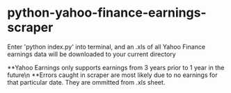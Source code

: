 # python-yahoo-finance-earnings-scraper

Enter 'python index.py' into terminal, and an .xls of all Yahoo Finance earnings data will be downloaded to your current directory

**Yahoo Earnings only supports earnings from 3 years prior to 1 year in the future\n
**Errors caught in scraper are most likely due to no earnings for that particular date.  They are ommitted from .xls sheet.
